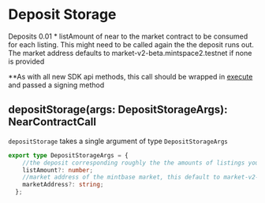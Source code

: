 
# Deposit Storage

Deposits 0.01 * listAmount of near to the market contract to be consumed for each listing. This might need to be called again the the deposit runs out.
The market address defaults to market-v2-beta.mintspace2.testnet if none is provided

**As with all new SDK api methods, this call should be wrapped in [execute](../#execute) and passed a signing method

## depositStorage(args: DepositStorageArgs): NearContractCall

`depositStorage` takes a single argument of type `DepositStorageArgs`

```typescript
export type DepositStorageArgs = {
    //the deposit corresponding roughly the the amounts of listings you will be doing
    listAmount?: number;
    //market address of the mintbase market, this default to market-v2-beta.mintspace2.testnet
    marketAddress?: string;
  };
```
